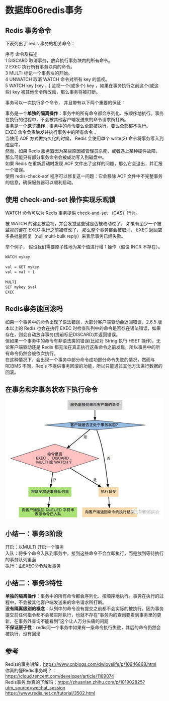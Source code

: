 # 数据库06redis事务
## Redis 事务命令  
下表列出了 redis 事务的相关命令：  
  
序号	命令及描述  
1	DISCARD 取消事务，放弃执行事务块内的所有命令。  
2	EXEC 执行所有事务块内的命令。  
3	MULTI 标记一个事务块的开始。  
4	UNWATCH 取消 WATCH 命令对所有 key 的监视。  
5	WATCH key [key ...] 监视一个(或多个) key ，如果在事务执行之前这个(或这些) key 被其他命令所改动，那么事务将被打断。  
  
事务可以一次执行多个命令， 并且带有以下两个重要的保证：  
  
事务是一个**单独的隔离操作**：事务中的所有命令都会序列化、按顺序地执行。事务在执行的过程中，不会被其他客户端发送来的命令请求所打断。  
事务是一个**原子操作**：事务中的命令要么全部被执行，要么全部都不执行。  
EXEC 命令负责触发并执行事务中的所有命令：  
当使用 AOF 方式做持久化的时候， Redis 会使用单个 write(2) 命令将事务写入到磁盘中。  
然而，如果 Redis 服务器因为某些原因被管理员杀死，或者遇上某种硬件故障，那么可能只有部分事务命令会被成功写入到磁盘中。  
如果 Redis 在重新启动时发现 AOF 文件出了这样的问题，那么它会退出，并汇报一个错误。  
使用 redis-check-aof 程序可以修复这一问题：它会移除 AOF 文件中不完整事务的信息，确保服务器可以顺利启动。  
  
  
## 使用 check-and-set 操作实现乐观锁  
WATCH 命令可以为 Redis 事务提供 check-and-set （CAS）行为。  
  
被 WATCH 的键会被监视，并会发觉这些键是否被改动过了。 如果有至少一个被监视的键在 EXEC 执行之前被修改了， 那么整个事务都会被取消， EXEC 返回空多条批量回复（null multi-bulk reply）来表示事务已经失败。  
  
举个例子， 假设我们需要原子性地为某个值进行增 1 操作（假设 INCR 不存在）。  
```  
WATCH mykey  
  
val = GET mykey  
val = val + 1  
  
MULTI  
SET mykey $val  
EXEC  
```  
  
## Redis事务能回滚吗  
如果一个事务中的命令出现了语法错误，大部分客户端驱动会返回错误，2.6.5 版本以上的 Redis 也会在执行 EXEC 时检查队列中的命令是否存在语法错误，如果存在，则会自动放弃事务(提前标记DISCARD)并返回错误。  
但如果一个事务中的命令有非语法类的错误(比如对 String 执行 HSET 操作)，无论客户端驱动还是 Redis 都无法在真正执行这条命令之前发现，所以事务中的所有命令仍然会被依次执行。  
在这种情况下，会出现一个事务中部分命令成功部分命令失败的情况，然而与 RDBMS 不同，Redis 不提供事务回滚的功能，所以只能通过其他方法进行数据的回滚。  

## 在事务和非事务状态下执行命令
![](_v_images/20200916074337797_1157299744.png)  


## 小结一：事务3阶段  
  
开启：以MULTI 开启一个事务  
入队：将多个命令入队到事务中，接到这些命令不会立即执行，而是放到等待执行的事务队列里面  
执行：由EXEC命令触发事务  
   
## 小结二：事务3特性  
  
**单独的隔离操作**：事务中的所有命令都会序列化、按顺序地执行。事务在执行的过程中，不会被其他客户端发送来的命令请求所打断。  
**没有隔离级别的概念**：队列中的命令没有提交之前都不会实际的被执行，因为事务提交前任何指令都不会被实际执行，也就不存在”事务内的查询要看到事务里的更新，在事务外查询不能看到”这个让人万分头痛的问题  
**不保证原子性**：redis同一个事务中如果有一条命令执行失败，其后的命令仍然会被执行，没有回滚  


## 参考
Redis的事务讲解：https://www.cnblogs.com/dwlovelife/p/10946868.html  
你真的懂Redis事务吗？：https://cloud.tencent.com/developer/article/1189074  
Redis事务,你真的了解吗：https://zhuanlan.zhihu.com/p/101902825?utm_source=wechat_session  
https://www.redis.net.cn/tutorial/3502.html  

